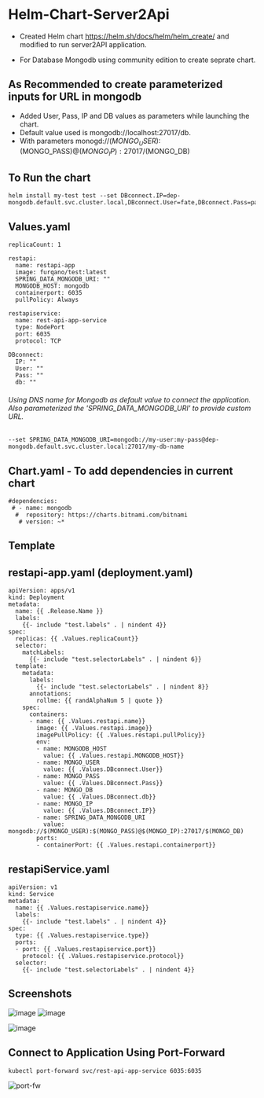# Helm-Chart-Server2Api

* Created Helm chart https://helm.sh/docs/helm/helm_create/ and modified to run server2API application.

* For Database Mongodb using community edition to create seprate chart.

## As Recommended to create parameterized inputs for URL in mongodb 
* Added User, Pass, IP and DB values as parameters while launching the chart. 
* Default value used is mongodb://localhost:27017/db. 
* With parameters monogd://$(MONGO_USER):$(MONGO_PASS)@$(MONGO_IP):27017/$(MONGO_DB)

## To Run the chart 
```
helm install my-test test --set DBconnect.IP=dep-mongodb.default.svc.cluster.local,DBconnect.User=fate,DBconnect.Pass=pass,DBconnect.db=server2api

```
## Values.yaml

```
replicaCount: 1

restapi:
  name: restapi-app
  image: furqano/test:latest
  SPRING_DATA_MONGODB_URI: ""
  MONGODB_HOST: mongodb
  containerport: 6035
  pullPolicy: Always

restapiservice:
  name: rest-api-app-service
  type: NodePort
  port: 6035
  protocol: TCP

DBconnect:
  IP: ""
  User: ""
  Pass: ""
  db: ""

```
###### Using DNS name for Mongodb as default value to connect the application. Also parameterized the 'SPRING_DATA_MONGODB_URI' to provide custom URL.
```
--set SPRING_DATA_MONGODB_URI=mongodb://my-user:my-pass@dep-mongodb.default.svc.cluster.local:27017/my-db-name
```

## Chart.yaml - To add dependencies in current chart
```
#dependencies:
 # - name: mongodb
  #  repository: https://charts.bitnami.com/bitnami
   # version: ~*
```
## Template
## restapi-app.yaml (deployment.yaml)
```
apiVersion: apps/v1
kind: Deployment
metadata:
  name: {{ .Release.Name }}
  labels:
    {{- include "test.labels" . | nindent 4}}
spec:
  replicas: {{ .Values.replicaCount}}
  selector:
    matchLabels:
      {{- include "test.selectorLabels" . | nindent 6}}
  template:
    metadata:
      labels:
        {{- include "test.selectorLabels" . | nindent 8}}
      annotations:
        rollme: {{ randAlphaNum 5 | quote }}
    spec:
      containers:
      - name: {{ .Values.restapi.name}}
        image: {{ .Values.restapi.image}}
        imagePullPolicy: {{ .Values.restapi.pullPolicy}}
        env:
        - name: MONGODB_HOST
          value: {{ .Values.restapi.MONGODB_HOST}}
        - name: MONGO_USER
          value: {{ .Values.DBconnect.User}}
        - name: MONGO_PASS
          value: {{ .Values.DBconnect.Pass}}
        - name: MONGO_DB
          value: {{ .Values.DBconnect.db}}
        - name: MONGO_IP
          value: {{ .Values.DBconnect.IP}}
        - name: SPRING_DATA_MONGODB_URI
          value: mongodb://$(MONGO_USER):$(MONGO_PASS)@$(MONGO_IP):27017/$(MONGO_DB)
        ports:
        - containerPort: {{ .Values.restapi.containerport}}
```

## restapiService.yaml
```
apiVersion: v1
kind: Service
metadata:
  name: {{ .Values.restapiservice.name}}
  labels:
    {{- include "test.labels" . | nindent 4}}
spec:
  type: {{ .Values.restapiservice.type}}
  ports:
  - port: {{ .Values.restapiservice.port}}
    protocol: {{ .Values.restapiservice.protocol}}
  selector:
    {{- include "test.selectorLabels" . | nindent 4}}
```
## Screenshots

![image](https://user-images.githubusercontent.com/64476159/164786387-d9c8316c-0439-457f-8e2f-8efe7aa983c6.png)
![image](https://user-images.githubusercontent.com/64476159/164786279-620fe136-2598-4fd4-ad96-7e61ce0afb18.png)



![image](https://user-images.githubusercontent.com/64476159/164579918-46e932ce-7cef-4c02-9767-6757a9570e03.png)

## Connect to Application Using Port-Forward 

```
kubectl port-forward svc/rest-api-app-service 6035:6035
```
![port-fw ](https://user-images.githubusercontent.com/64476159/163685377-cec6506b-62cb-4be0-8477-5ce68885d42c.png)

